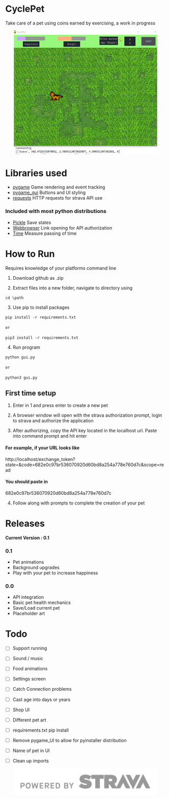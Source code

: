 # CyclePet
Take care of a pet using coins earned by exercising, a work in progress 
<p align="center">
  <img src="images/Capture.PNG" width="450" title="early screenshot">
</p>

# Libraries used

- [pygame](https://www.pygame.org/) Game rendering and event tracking
- [pygame_gui](https://pygame-gui.readthedocs.io/en/latest/quick_start.html) Buttons and UI styling
- [requests](https://requests.readthedocs.io/en/master/) HTTP requests for strava API use

### Included with most python distributions
- [Pickle](https://docs.python.org/3/library/pickle.html) Save states
- [Webbrowser](https://docs.python.org/3/library/webbrowser.html) Link opening for API authorization 
- [Time](https://docs.python.org/3/library/time.html) Measure passing of time


# How to Run

Requires knowledge of your platforms command line 

1. Download github as .zip

2. Extract files into a new folder, navigate to directory using 

``` 
cd \path
```
3. Use pip to install packages

```
pip install -r requirements.txt

or 

pip3 install -r requirements.txt
```
4. Run program
```
python gui.py

or

python3 gui.py
```
## First time setup

1. Enter in 1 and press enter to create a new pet

2. A browser window will open with the strava authorization prompt, login to strava and authorize the application

3. After authorizing, copy the API key located in the localhost url. Paste into command prompt and hit enter
#### For example, if your URL looks like 
 
 http://localhost/exchange_token?state=&code=682e0c97br536070920d60bd8a254a778e760d7c&scope=read

#### You should paste in 

682e0c97br536070920d60bd8a254a778e760d7c

4. Follow along with prompts to complete the creation of your pet
# Releases
<b> Current Version : 0.1 </b>
  
 
### 0.1

  - Pet animations
  - Background upgrades
  - Play with your pet to increase happiness
  
  
### 0.0
  - API integration
  - Basic pet health mechanics
  - Save/Load current pet
  - Placeholder art
  
  
  
  
  
 # Todo
 - [ ]  Support running
 - [ ]  Sound / music
 - [ ]  Food animations
 - [ ]  Settings screen
 - [ ]  Catch Connection problems
 - [ ]  Cast age into days or years
 - [ ]  Shop UI
 - [ ]  Different pet art
 - [ ]  requirements.txt pip install
 - [ ]  Remove pygame_UI to allow for pyinstaller distribution
 - [ ]  Name of pet in UI
 - [ ]  Clean up imports

 
<p align="center">
  <img src="images/api_logo_pwrdBy_strava_horiz_gray.png" width="450" title="api credit">
</p>

